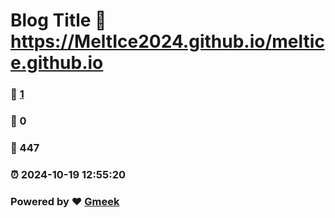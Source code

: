 # Blog Title :link: https://MeltIce2024.github.io/meltice.github.io 
### :page_facing_up: [1](https://MeltIce2024.github.io/meltice.github.io/tag.html) 
### :speech_balloon: 0 
### :hibiscus: 447 
### :alarm_clock: 2024-10-19 12:55:20 
### Powered by :heart: [Gmeek](https://github.com/Meekdai/Gmeek)
